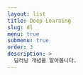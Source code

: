 ```yaml
---
layout: list
title: Deep Learning
slug: dl
menu: true
submenu: true
order: 3
description: >
  딥러닝 개념을 알아봅니다.
---
```


